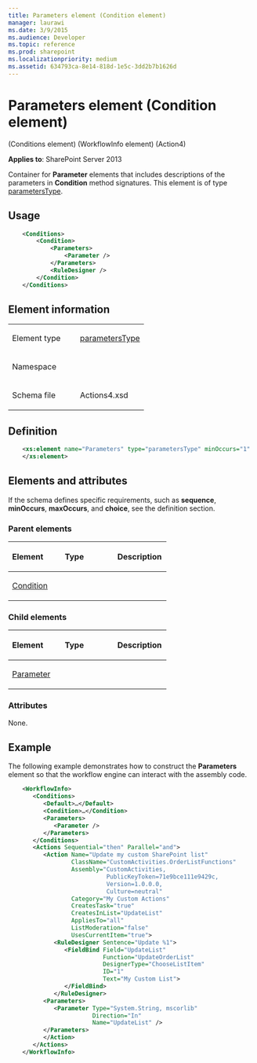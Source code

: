 ```yaml
---
title: Parameters element (Condition element)
manager: laurawi
ms.date: 3/9/2015
ms.audience: Developer
ms.topic: reference
ms.prod: sharepoint
ms.localizationpriority: medium
ms.assetid: 634793ca-8e14-818d-1e5c-3dd2b7b1626d
---
```


# Parameters element (Condition element) 

(Conditions element) (WorkflowInfo element) (Action4)

**Applies to**: SharePoint Server 2013

Container for **Parameter** elements that includes descriptions of the parameters in **Condition** method signatures. This element is of type [parametersType](parameterstype-complextype-action4.md).

## Usage

```XML
    <Conditions>
        <Condition>
            <Parameters>
                <Parameter />
            </Parameters>
            <RuleDesigner />
        </Condition>
    </Conditions>
```           

## Element information

<table>
<colgroup>
<col width="50%" />
<col width="50%" />
</colgroup>
<tbody>
<tr class="odd">
<td align="left"><p><span class="label">Element type</span></p></td>
<td align="left"><p><a href="parameterstype-complextype-action4.md">parametersType</a></p></td>
</tr>
<tr class="even">
<td align="left"><p><span class="label">Namespace</span></p></td>
<td align="left"><p></p></td>
</tr>
<tr class="odd">
<td align="left"><p><span class="label">Schema file</span></p></td>
<td align="left"><p>Actions4.xsd</p></td>
</tr>
</tbody>
</table>

## Definition

```XML
    <xs:element name="Parameters" type="parametersType" minOccurs="1"     maxOccurs="1">
    </xs:element>  
```

## Elements and attributes

If the schema defines specific requirements, such as **sequence**, **minOccurs**, **maxOccurs**, and **choice**, see the definition section.

### Parent elements

<table>
<colgroup>
<col width="33%" />
<col width="33%" />
<col width="33%" />
</colgroup>
<thead>
<tr class="header">
<th align="left"><p>Element</p></th>
<th align="left"><p>Type</p></th>
<th align="left"><p>Description</p></th>
</tr>
</thead>
<tbody>
<tr class="odd">
<td align="left"><p><a href="condition-element-conditions-elementworkflowinfo-elementaction4.md">Condition</a></p></td>
<td align="left"><p></p></td>
<td align="left"><p></p></td>
</tr>
</tbody>
</table>

### Child elements

<table>
<colgroup>
<col width="33%" />
<col width="33%" />
<col width="33%" />
</colgroup>
<thead>
<tr class="header">
<th align="left"><p>Element</p></th>
<th align="left"><p>Type</p></th>
<th align="left"><p>Description</p></th>
</tr>
</thead>
<tbody>
<tr class="odd">
<td align="left"><p><a href="parameter-element-parameterstype-complextypeaction4.md">Parameter</a></p></td>
<td align="left"><p></p></td>
<td align="left"><p></p></td>
</tr>
</tbody>
</table>

### Attributes

None.


## Example

The following example demonstrates how to construct the **Parameters** element so that the workflow engine can interact with the assembly code.

```XML
    <WorkflowInfo>
       <Conditions>
          <Default>…</Default>
          <Condition>…</Condition>
          <Parameters>
             <Parameter />
          </Parameters>
       </Conditions>
       <Actions Sequential="then" Parallel="and">
          <Action Name="Update my custom SharePoint list"
                  ClassName="CustomActivities.OrderListFunctions"
                  Assembly="CustomActivities,
                            PublicKeyToken=71e9bce111e9429c,
                            Version=1.0.0.0,
                            Culture=neutral"
                  Category="My Custom Actions"
                  CreatesTask="true"
                  CreatesInList="UpdateList"
                  AppliesTo="all"
                  ListModeration="false"
                  UsesCurrentItem="true">
             <RuleDesigner Sentence="Update %1">
                <FieldBind Field="UpdateList"
                           Function="UpdateOrderList"
                           DesignerType="ChooseListItem"
                           ID="1"
                           Text="My Custom List">
                </FieldBind>
             </RuleDesigner>
          <Parameters>
             <Parameter Type="System.String, mscorlib"
                        Direction="In"
                        Name="UpdateList" />
          </Parameters>
          </Action>
       </Actions>
    </WorkflowInfo>
```

<br/>







